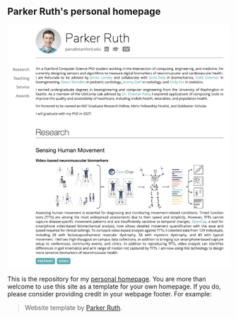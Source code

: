 ## Parker Ruth's personal homepage

![website screenshot: academic personal homepage with minimal single-page design](screenshot.jpg)

This is the repository for my [personal homepage](https://parkersruth.com).
You are more than welcome to use this site as a template for your own homepage.
If you do, please consider providing credit in your webpage footer. For example:

> Website template by [Parker Ruth](https://parkersruth.com).

